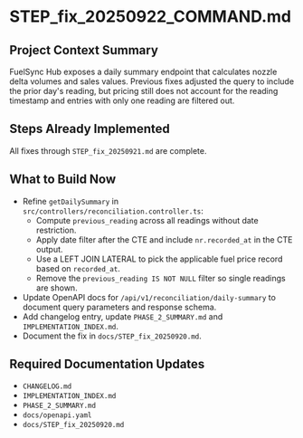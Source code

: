 # STEP_fix_20250922_COMMAND.md

## Project Context Summary
FuelSync Hub exposes a daily summary endpoint that calculates nozzle delta volumes and sales values. Previous fixes adjusted the query to include the prior day's reading, but pricing still does not account for the reading timestamp and entries with only one reading are filtered out.

## Steps Already Implemented
All fixes through `STEP_fix_20250921.md` are complete.

## What to Build Now
- Refine `getDailySummary` in `src/controllers/reconciliation.controller.ts`:
  - Compute `previous_reading` across all readings without date restriction.
  - Apply date filter after the CTE and include `nr.recorded_at` in the CTE output.
  - Use a LEFT JOIN LATERAL to pick the applicable fuel price record based on `recorded_at`.
  - Remove the `previous_reading IS NOT NULL` filter so single readings are shown.
- Update OpenAPI docs for `/api/v1/reconciliation/daily-summary` to document query parameters and response schema.
- Add changelog entry, update `PHASE_2_SUMMARY.md` and `IMPLEMENTATION_INDEX.md`.
- Document the fix in `docs/STEP_fix_20250920.md`.

## Required Documentation Updates
- `CHANGELOG.md`
- `IMPLEMENTATION_INDEX.md`
- `PHASE_2_SUMMARY.md`
- `docs/openapi.yaml`
- `docs/STEP_fix_20250920.md`
